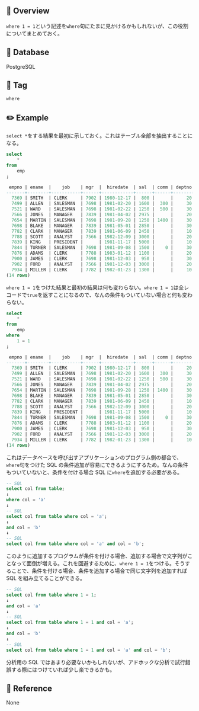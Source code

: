 ## :memo: Overview

`where 1 = 1`という記述を`where`句にたまに見かけるかもしれないが、この役割についてまとめておく。

## :floppy_disk: Database

PostgreSQL

## :bookmark: Tag

`where`

## :pencil2: Example

`select *`をする結果を最初に示しておく。これはテーブル全部を抽出することになる。

```sql
select
    *
from
    emp
;

 empno | ename  |    job    | mgr  |  hiredate  | sal  | comm | deptno
-------+--------+-----------+------+------------+------+------+--------
  7369 | SMITH  | CLERK     | 7902 | 1980-12-17 |  800 |      |     20
  7499 | ALLEN  | SALESMAN  | 7698 | 1981-02-20 | 1600 |  300 |     30
  7521 | WARD   | SALESMAN  | 7698 | 1981-02-22 | 1250 |  500 |     30
  7566 | JONES  | MANAGER   | 7839 | 1981-04-02 | 2975 |      |     20
  7654 | MARTIN | SALESMAN  | 7698 | 1981-09-28 | 1250 | 1400 |     30
  7698 | BLAKE  | MANAGER   | 7839 | 1981-05-01 | 2850 |      |     30
  7782 | CLARK  | MANAGER   | 7839 | 1981-06-09 | 2450 |      |     10
  7788 | SCOTT  | ANALYST   | 7566 | 1982-12-09 | 3000 |      |     20
  7839 | KING   | PRESIDENT |      | 1981-11-17 | 5000 |      |     10
  7844 | TURNER | SALESMAN  | 7698 | 1981-09-08 | 1500 |    0 |     30
  7876 | ADAMS  | CLERK     | 7788 | 1983-01-12 | 1100 |      |     20
  7900 | JAMES  | CLERK     | 7698 | 1981-12-03 |  950 |      |     30
  7902 | FORD   | ANALYST   | 7566 | 1981-12-03 | 3000 |      |     20
  7934 | MILLER | CLERK     | 7782 | 1982-01-23 | 1300 |      |     10
(14 rows)
```

`where 1 = 1`をつけた結果と最初の結果は何も変わらない。`where 1 = 1`は全レコードで`true`を返すことになるので、なんの条件もついていない場合と何も変わらない。

```sql
select
    *
from
    emp
where
    1 = 1
;

 empno | ename  |    job    | mgr  |  hiredate  | sal  | comm | deptno
-------+--------+-----------+------+------------+------+------+--------
  7369 | SMITH  | CLERK     | 7902 | 1980-12-17 |  800 |      |     20
  7499 | ALLEN  | SALESMAN  | 7698 | 1981-02-20 | 1600 |  300 |     30
  7521 | WARD   | SALESMAN  | 7698 | 1981-02-22 | 1250 |  500 |     30
  7566 | JONES  | MANAGER   | 7839 | 1981-04-02 | 2975 |      |     20
  7654 | MARTIN | SALESMAN  | 7698 | 1981-09-28 | 1250 | 1400 |     30
  7698 | BLAKE  | MANAGER   | 7839 | 1981-05-01 | 2850 |      |     30
  7782 | CLARK  | MANAGER   | 7839 | 1981-06-09 | 2450 |      |     10
  7788 | SCOTT  | ANALYST   | 7566 | 1982-12-09 | 3000 |      |     20
  7839 | KING   | PRESIDENT |      | 1981-11-17 | 5000 |      |     10
  7844 | TURNER | SALESMAN  | 7698 | 1981-09-08 | 1500 |    0 |     30
  7876 | ADAMS  | CLERK     | 7788 | 1983-01-12 | 1100 |      |     20
  7900 | JAMES  | CLERK     | 7698 | 1981-12-03 |  950 |      |     30
  7902 | FORD   | ANALYST   | 7566 | 1981-12-03 | 3000 |      |     20
  7934 | MILLER | CLERK     | 7782 | 1982-01-23 | 1300 |      |     10
(14 rows)
```

これはデータベースを呼び出すアプリケーションのプログラム側の都合で、`where`句をつけた SQL の条件追加が容易にできるようにするため。なんの条件もついていないと、条件を付ける場合 SQL に`where`を追加する必要がある。

```sql
-- SQL
select col from table;
↓
where col = 'a'
↓
-- SQL
select col from table where col = 'a';
↓
and col = 'b'
↓
-- SQL
select col from table where col = 'a' and col = 'b';
```

このように追加するプログラムが条件を付ける場合、追加する場合で文字列がことなって面倒が増える。これを回避するために、`where 1 = 1`をつける。そうすることで、条件を付ける場合、条件を追加する場合で同じ文字列を追加すれば SQL を組み立てることができる。

```sql
-- SQL
select col from table where 1 = 1;
↓
and col = 'a'
↓
-- SQL
select col from table where 1 = 1 and col = 'a';
↓
and col = 'b'
↓
-- SQL
select col from table where 1 = 1 and col = 'a' and col = 'b';
```

分析用の SQL ではあまり必要ないかもしれないが、アドホックな分析で試行錯誤する際にはつけていれば少し楽できるかも。

## :closed_book: Reference

None

